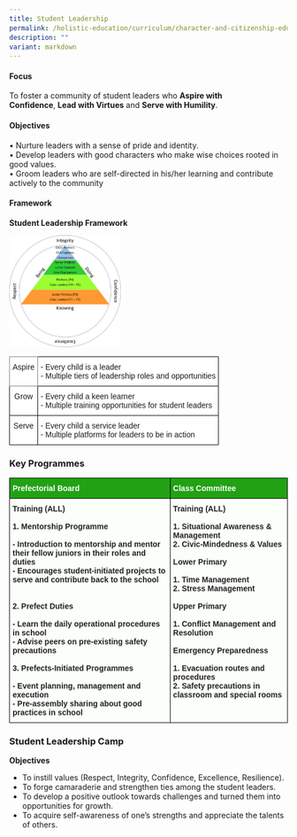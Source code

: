```yaml
---
title: Student Leadership
permalink: /holistic-education/curriculum/character-and-citizenship-education/student-leadership/
description: ""
variant: markdown
---
```

#### Focus

To foster a community of student leaders who&nbsp;**Aspire with Confidence**,&nbsp;**Lead with Virtues**&nbsp;and&nbsp;**Serve with Humility**.  
  
#### Objectives

•	Nurture leaders with a sense of pride and identity. <br>
•	Develop leaders with good characters who make wise choices rooted in good values. <br>
•	Groom leaders who are self-directed in his/her learning and contribute actively to the community

#### Framework

**Student Leadership Framework**

<img src="/images/Curriculum/CCE/Student%20Leadership/Student%20Leadership%20Framework.png" style="width:40%">

<br>

<style type="text/css">
.tg  {border-collapse:collapse;border-spacing:0;}
.tg td{border-color:black;border-style:solid;border-width:1px;font-family:Arial, sans-serif;font-size:14px;
  overflow:hidden;padding:10px 5px;word-break:normal;}
.tg th{border-color:black;border-style:solid;border-width:1px;font-family:Arial, sans-serif;font-size:14px;
  font-weight:normal;overflow:hidden;padding:10px 5px;word-break:normal;}
.tg .tg-nbj5{background-color:#FFF;border-color:inherit;text-align:center;vertical-align:top}
.tg .tg-ktyi{background-color:#FFF;text-align:left;vertical-align:top}
.tg .tg-7yig{background-color:#FFF;text-align:center;vertical-align:top}
</style>
<table class="tg">
<thead>
  <tr>
    <th class="tg-nbj5">Aspire</th>
    <th class="tg-ktyi"><span style="background-color:transparent">- Every child is a leader </span><br><span style="background-color:transparent">- Multiple tiers of leadership roles and opportunities</span></th>
  </tr>
</thead>
<tbody>
  <tr>
    <td class="tg-7yig">Grow</td>
    <td class="tg-ktyi"><span style="background-color:transparent">- Every child a keen learner </span><br><span style="background-color:transparent">- Multiple training opportunities for student leaders</span></td>
  </tr>
  <tr>
    <td class="tg-7yig">Serve</td>
    <td class="tg-ktyi"><span style="background-color:transparent">- Every child a service leader </span><br><span style="background-color:transparent">- Multiple platforms for leaders to be in action</span></td>
  </tr>
</tbody>
</table>

### Key Programmes

<style type="text/css">
.tg  {border-collapse:collapse;border-spacing:0;}
.tg td{border-color:black;border-style:solid;border-width:1px;font-family:Arial, sans-serif;font-size:14px;
  overflow:hidden;padding:10px 5px;word-break:normal;}
.tg th{border-color:black;border-style:solid;border-width:1px;font-family:Arial, sans-serif;font-size:14px;
  font-weight:normal;overflow:hidden;padding:10px 5px;word-break:normal;}
.tg .tg-3kke{background-color:#22A114;color:#FFF;font-weight:bold;text-align:left;vertical-align:top}
.tg .tg-8wja{background-color:#FBFFFA;color:#222;font-weight:bold;text-align:left;vertical-align:top}
</style>
<table class="tg">
<thead>
  <tr>
    <th class="tg-3kke">Prefectorial Board</th>
    <th class="tg-3kke">Class Committee</th>
  </tr>
</thead>
<tbody>
  <tr>
    <td class="tg-8wja">Training (ALL)<br><br>1. Mentorship Programme<br><br>- Introduction to mentorship and mentor their fellow juniors in their roles and duties<br>- Encourages student-initiated projects to serve and contribute back to the school<br><br><br>2. Prefect Duties<br><br>- Learn the daily operational procedures in school<br>- Advise peers on pre-existing safety precautions<br><br>3. Prefects-Initiated Programmes<br><br>- Event planning, management and execution<br>- Pre-assembly sharing about good practices in school</td>
    <td class="tg-8wja">Training (ALL)<br><br>1. Situational Awareness &amp; Management<br>2. Civic-Mindedness &amp; Values<br><br>Lower Primary<br><br>1. Time Management<br>2. Stress Management<br><br>Upper Primary<br><br>1. Conflict Management and Resolution<br><br>Emergency Preparedness<br><br>1. Evacuation routes and procedures<br>2. Safety precautions in classroom and special rooms</td>
  </tr>
</tbody>
</table>

### Student Leadership Camp

**Objectives**

* To instill values (Respect, Integrity, Confidence, Excellence, Resilience).
* To forge camaraderie and strengthen ties among the student leaders.
* To develop a positive outlook towards challenges and turned them into opportunities for growth.
* To acquire self-awareness of one’s strengths and appreciate the talents of others.